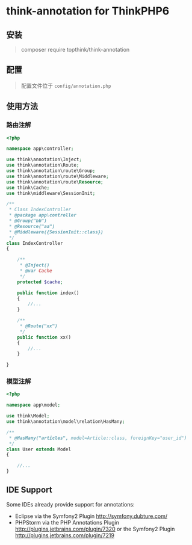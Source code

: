 # think-annotation for ThinkPHP6

## 安装

> composer require topthink/think-annotation

## 配置

> 配置文件位于 `config/annotation.php`

## 使用方法

### 路由注解

~~~php
<?php

namespace app\controller;

use think\annotation\Inject;
use think\annotation\Route;
use think\annotation\route\Group;
use think\annotation\route\Middleware;
use think\annotation\route\Resource;
use think\Cache;
use think\middleware\SessionInit;

/**
 * Class IndexController
 * @package app\controller
 * @Group("bb")
 * @Resource("aa")
 * @Middleware({SessionInit::class})
 */
class IndexController
{

    /**
     * @Inject()
     * @var Cache
     */
    protected $cache;

    public function index()
    {
        //...
    }

    /**
     * @Route("xx")
     */
    public function xx()
    {
        //...
    }

}

~~~

### 模型注解

~~~php
<?php

namespace app\model;

use think\Model;
use think\annotation\model\relation\HasMany;

/**
 * @HasMany("articles", model=Article::class, foreignKey="user_id")
 */
class User extends Model
{

    //...
}
~~~

IDE Support
-----------

Some IDEs already provide support for annotations:

- Eclipse via the Symfony2 Plugin <http://symfony.dubture.com/>
- PHPStorm via the PHP Annotations Plugin <http://plugins.jetbrains.com/plugin/7320> or the Symfony2 Plugin <http://plugins.jetbrains.com/plugin/7219>

